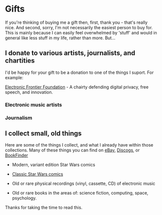 # Gifts

If you're thinking of buying me a gift then, first, thank you - that's really nice. And second, sorry, 
I'm not necessarily the easiest person to buy for. This is mainly because I can easily feel overwhelmed
by 'stuff' and would in general like less stuff in my life, rather than more. But...

## I donate to various artists, journalists, and chartities

I'd be happy for your gift to be a donation to one of the things I suport. For example:

[Electronic Frontier Foundation](https://www.eff.org/) -  A chairty defending digital privacy, free speech, and innovation. 

### Electronic music artists

### Journalism


## I collect small, old things

Here are some of the things I collect, and what I already have within those collections. Many of these things you can find on [eBay](https://www.ebay.co.uk), [Discogs](https://www.discogs.com), or [BookFinder](https://www.bookfinder.com/)

- Modern, variant edition Star Wars comics

- [Classic Star Wars comics](classic-star-wars.html)

- Old or rare physical recordings (vinyl, cassette, CD) of electronic music

- Old or rare books in the areas of: science fiction, computing, space, psychology.

Thanks for taking the time to read this.


